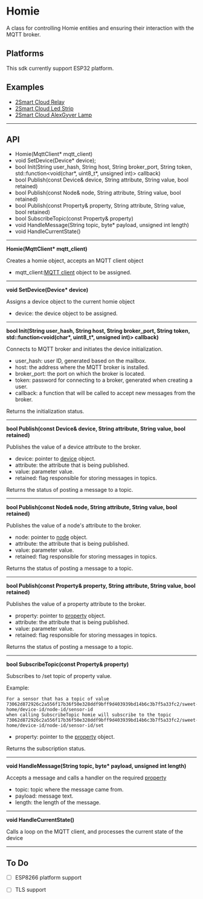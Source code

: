 # Homie

A class for controlling Homie entities and ensuring their interaction with the MQTT broker.

## Platforms

This sdk currently support ESP32 platform.

## Examples

- [2Smart Cloud Relay](https://github.com/2SmartCloud/2smart-cloud-esp32-relay)
- [2Smart Cloud Led Strip](https://github.com/2SmartCloud/2smart-cloud-esp32-led)
- [2Smart Cloud AlexGyver Lamp](https://github.com/2SmartCloud/2smart-cloud-esp32-alexgyver-lamp)

***
## API

- Homie(MqttClient* mqtt_client)
- void SetDevice(Device* device);
- bool Init(String user_hash, String host, String broker_port, String token, std::function<void(char*, uint8_t*, unsigned int)> callback)
- bool Publish(const Device& device, String attribute, String value, bool retained)
- bool Publish(const Node& node, String attribute, String value, bool retained)
- bool Publish(const Property& property, String attribute, String value, bool retained)
- bool SubscribeTopic(const Property& property)
- void HandleMessage(String topic, byte* payload, unsigned int length)
- void HandleCurrentState()

***

**Homie(MqttClient\* mqtt_client)**

Creates a homie object, accepts an MQTT client object

- mqtt_client:[MQTT client](mqtt_client/README.md) object to be assigned.

***

**void SetDevice(Device\* device)**

Assigns a device object to the current homie object

- device: the device object to be assigned.

***

**bool Init(String user_hash, String host, String broker_port, String token, std::function<void(char\*, uint8_t\*, unsigned int)> callback)**

Connects to MQTT broker and initiates the device initialization.

- user_hash: user ID, generated based on the mailbox.
- host: the address where the MQTT broker is installed.
- broker_port: the port on which the broker is located.
- token: password for connecting to a broker, generated when creating a user.
- callback: a function that will be called to accept new messages from the broker. 

Returns the initialization status.

***

**bool Publish(const Device& device, String attribute, String value, bool retained)**

Publishes the value of a device attribute to the broker.

- device: pointer to [device](device/README.md) object.
- attribute: the attribute that is being published.
- value: parameter value.
- retained: flag responsible for storing messages in topics.

Returns the status of posting a message to a topic.

***

**bool Publish(const Node& node, String attribute, String value, bool retained)**

Publishes the value of a node's attribute to the broker.

- node: pointer to [node](node/README.md) object.
- attribute: the attribute that is being published.
- value: parameter value.
- retained: flag responsible for storing messages in topics.

Returns the status of posting a message to a topic.

***

**bool Publish(const Property& property, String attribute, String value, bool retained)**

Publishes the value of a property attribute to the broker.

- property: pointer to [property](property/README.md) object.
- attribute: the attribute that is being published.
- value: parameter value.
- retained: flag responsible for storing messages in topics.

Returns the status of posting a message to a topic.

***

**bool SubscribeTopic(const Property& property)**

Subscribes to /set topic of property value.

Example: 
```
For a sensor that has a topic of value 73062d872926c2a556f17b36f50e328ddf9bff9d403939bd14b6c3b7f5a33fc2/sweet-home/device-id/node-id/sensor-id
when calling SubscribeTopic homie will subscribe to the topic 73062d872926c2a556f17b36f50e328ddf9bff9d403939bd14b6c3b7f5a33fc2/sweet-home/device-id/node-id/sensor-id/set
```

- property: pointer to the [property](property/README.md) object.

Returns the subscription status.

***

**void HandleMessage(String topic, byte\* payload, unsigned int length)**

Accepts a message and calls a handler on the required [property](property/README.md)

- topic: topic where the message came from.
- payload: message text.
- length: the length of the message.

***

**void HandleCurrentState()**

Calls a loop on the MQTT client, and processes the current state of the device


***

## To Do
* [ ] ESP8266 platform support
* [ ] TLS support

